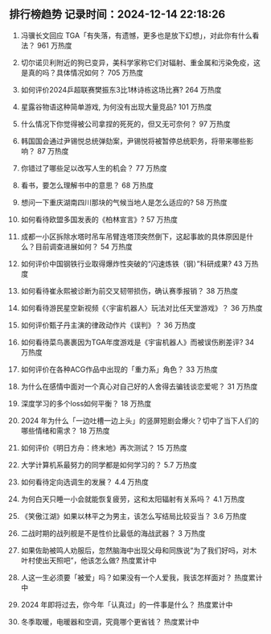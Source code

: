 
## 排行榜趋势 记录时间：2024-12-14 22:18:26
  
  1. 冯骥长文回应 TGA「有失落，有遗憾，更多也是放下幻想」，对此你有什么看法？ 961 万热度
    
  2. 切尔诺贝利附近的狗已变异，美科学家称它们对辐射、重金属和污染免疫，这是真的吗？具体情况如何？ 705 万热度
    
  3. 如何评价2024乒超联赛樊振东3比1林诗栋这场比赛? 264 万热度
    
  4. 星露谷物语这种简单游戏, 为何没有出现大量竞品? 101 万热度
    
  5. 什么情况下你觉得被公司拿捏的死死的，但又无可奈何？ 97 万热度
    
  6. 韩国国会通过尹锡悦总统弹劾案，尹锡悦将被暂停总统职务，将带来哪些影响？ 87 万热度
    
  7. 你错过了哪些足以改写人生的机会？ 77 万热度
    
  8. 看书，要怎么理解书中的意思？ 68 万热度
    
  9. 想问一下重庆湖南四川那块的气候当地人是怎么适应的? 58 万热度
    
  10. 如何看待欧盟多国发表的《柏林宣言》? 57 万热度
    
  11. 成都一小区拆除水塔时吊车吊臂连塔顶突然倒下，这起事故的具体原因是什么？目前调查进展如何？ 54 万热度
    
  12. 如何评价中国钢铁行业取得爆炸性突破的“闪速炼铁（钢）”科研成果? 43 万热度
    
  13. 如何看待崔永熙被诊断为前交叉韧带损伤，确认赛季报销？ 38 万热度
    
  14. 如何看待游民星空新视频《〈宇宙机器人〉玩法对比任天堂游戏》？ 36 万热度
    
  15. 如何评价甄子丹主演的律政动作片《误判》？ 36 万热度
    
  16. 如何看待菜鸟裹裹因为TGA年度游戏是《宇宙机器人》而被误伤刷差评? 34 万热度
    
  17. 如何评价在各种ACG作品中出现的「重力系」角色？ 33 万热度
    
  18. 为什么在感情中面对一个真心对自己好的人舍得去骗钱谈恋爱呢？ 31 万热度
    
  19. 深度学习的多个loss如何平衡？ 18 万热度
    
  20. 2024 年为什么「一边吐槽一边上头」的竖屏短剧会爆火？切中了当下人们的哪些情绪和需求？ 18 万热度
    
  21. 如何评价《明日方舟：终末地》再次测试？ 15 万热度
    
  22. 大学计算机系最努力的同学都是如何学习的？ 5.7 万热度
    
  23. 如何看待定向选调生的发展？ 4.4 万热度
    
  24. 为何白天只睡一小会就能恢复疲劳，这和太阳辐射有关系吗？ 4.1 万热度
    
  25. 《笑傲江湖》如果以林平之为男主，该怎么写结局比较妥当？ 3.6 万热度
    
  26. 二战时期的战列舰是不是性价比最低的海战武器？ 3 万热度
    
  27. 如果佐助被鸣人劝服后，忽然脑海中出现父母和同族说“为了我们好吗，对木叶村使出天照吧”，他该怎么做? 热度累计中
    
  28. 人这一生必须要「被爱」吗？如果没有一个人爱我，我该怎样面对？ 热度累计中
    
  29. 2024 年即将过去，你今年「认真过」的一件事是什么？ 热度累计中
    
  30. 冬季取暖，电暖器和空调，究竟哪个更省钱？ 热度累计中
    